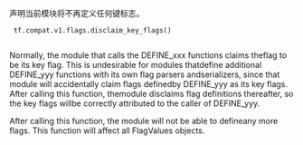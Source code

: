 声明当前模块将不再定义任何键标志。

```
 tf.compat.v1.flags.disclaim_key_flags()
 
```

Normally, the module that calls the DEFINE_xxx functions claims theflag to be its key flag.  This is undesirable for modules thatdefine additional DEFINE_yyy functions with its own flag parsers andserializers, since that module will accidentally claim flags definedby DEFINE_yyy as its key flags.  After calling this function, themodule disclaims flag definitions thereafter, so the key flags willbe correctly attributed to the caller of DEFINE_yyy.

After calling this function, the module will not be able to defineany more flags.  This function will affect all FlagValues objects.

